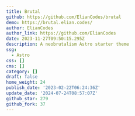 ```yaml
---
title: Brutal
github: https://github.com/ElianCodes/brutal
demo: https://brutal.elian.codes/
author: ElianCodes
author_link: https://github.com/ElianCodes
date: 2023-11-27T09:50:15.295Z
description: A neobrutalism Astro starter theme
ssg:
  - Astro
css: []
cms: []
category: []
draft: false
home_weight: 24
publish_date: '2023-02-22T06:24:36Z'
update_date: '2024-07-24T08:57:07Z'
github_star: 279
github_fork: 37
---
```

